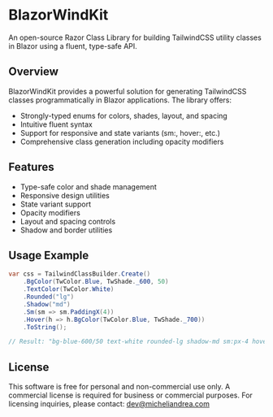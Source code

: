 # BlazorWindKit

An open-source Razor Class Library for building TailwindCSS utility classes in Blazor using a fluent, type-safe API.

## Overview

BlazorWindKit provides a powerful solution for generating TailwindCSS classes programmatically in Blazor applications. The library offers:

- Strongly-typed enums for colors, shades, layout, and spacing
- Intuitive fluent syntax
- Support for responsive and state variants (sm:, hover:, etc.)
- Comprehensive class generation including opacity modifiers

## Features

- Type-safe color and shade management
- Responsive design utilities
- State variant support
- Opacity modifiers
- Layout and spacing controls
- Shadow and border utilities

## Usage Example

```csharp
var css = TailwindClassBuilder.Create()
    .BgColor(TwColor.Blue, TwShade._600, 50)
    .TextColor(TwColor.White)
    .Rounded("lg")
    .Shadow("md")
    .Sm(sm => sm.PaddingX(4))
    .Hover(h => h.BgColor(TwColor.Blue, TwShade._700))
    .ToString();

// Result: "bg-blue-600/50 text-white rounded-lg shadow-md sm:px-4 hover:bg-blue-700"
```

## License

This software is free for personal and non-commercial use only.
A commercial license is required for business or commercial purposes.
For licensing inquiries, please contact: dev@micheliandrea.com
